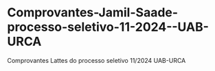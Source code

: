# Comprovantes-Jamil-Saade-processo-seletivo-11-2024--UAB-URCA
Comprovantes Lattes do processo seletivo 11/2024 UAB-URCA

